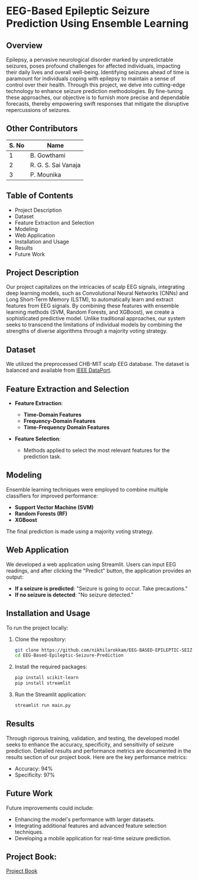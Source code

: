 # EEG-Based Epileptic Seizure Prediction Using Ensemble Learning

## Overview

Epilepsy, a pervasive neurological disorder marked by unpredictable seizures, poses profound challenges for affected individuals, impacting their daily lives and overall well-being. Identifying seizures ahead of time is paramount for individuals coping with epilepsy to maintain a sense of control over their health. Through this project, we delve into cutting-edge technology to enhance seizure prediction methodologies. By fine-tuning these approaches, our objective is to furnish more precise and dependable forecasts, thereby empowering swift responses that mitigate the disruptive repercussions of seizures.

## Other Contributors

| S. No        | Name                 |
|-------------|----------------------|
| 1      | B. Gowthami          |
| 2      | R. G. S. Sai Vanaja  |
| 3      | P. Mounika           |

## Table of Contents

- Project Description
- Dataset
- Feature Extraction and Selection
- Modeling
- Web Application
- Installation and Usage
- Results
- Future Work
  
## Project Description

Our project capitalizes on the intricacies of scalp EEG signals, integrating deep learning models, such as Convolutional Neural Networks (CNNs) and Long Short-Term Memory (LSTM), to automatically learn and extract features from EEG signals. By combining these features with ensemble learning methods (SVM, Random Forests, and XGBoost), we create a sophisticated predictive model. Unlike traditional approaches, our system seeks to transcend the limitations of individual models by combining the strengths of diverse algorithms through a majority voting strategy.

## Dataset

We utilized the preprocessed CHB-MIT scalp EEG database. The dataset is balanced and available from [IEEE DataPort](https://ieee-dataport.org/open-access/preprocessed-chb-mit-scalp-eeg-database).

## Feature Extraction and Selection

- **Feature Extraction**:
  - **Time-Domain Features**
  - **Frequency-Domain Features**
  - **Time-Frequency Domain Features**

- **Feature Selection**:
  - Methods applied to select the most relevant features for the prediction task.

## Modeling

Ensemble learning techniques were employed to combine multiple classifiers for improved performance:
- **Support Vector Machine (SVM)**
- **Random Forests (RF)**
- **XGBoost**

The final prediction is made using a majority voting strategy.

## Web Application

We developed a web application using Streamlit. Users can input EEG readings, and after clicking the "Predict" button, the application provides an output:
- **If a seizure is predicted**: "Seizure is going to occur. Take precautions."
- **If no seizure is detected**: "No seizure detected."

## Installation and Usage

To run the project locally:

1. Clone the repository:
   ```bash
   git clone https://github.com/nikhilarokkam/EEG-BASED-EPILEPTIC-SEIZURE-PREDICTION-USING-ENSEMBLE-LEARNING.git
   cd EEG-Based-Epileptic-Seizure-Prediction
2. Install the required packages:
   ```bash
   pip install scikit-learn
   pip install streamlit
3. Run the Streamlit application:
   ```bash
   streamlit run main.py

## Results

Through rigorous training, validation, and testing, the developed model seeks to enhance the accuracy, specificity, and sensitivity of seizure prediction. Detailed results and performance metrics are documented in the results section of our project book.  Here are the key performance metrics:

- Accuracy: 94%
- Specificity: 97%

## Future Work
Future improvements could include:

- Enhancing the model's performance with larger datasets.
- Integrating additional features and advanced feature selection techniques.
- Developing a mobile application for real-time seizure prediction.

## Project Book:
[Project Book](https://github.com/nikhilarokkam/EEG-BASED-EPILEPTIC-SEIZURE-PREDICTION-USING-ENSEMBLE-LEARNING/files/15372250/Project.Book.1.pdf)
